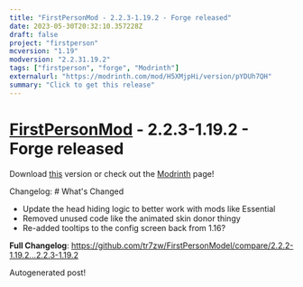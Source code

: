 ```yaml
---
title: "FirstPersonMod - 2.2.3-1.19.2 - Forge released"
date: 2023-05-30T20:32:10.357228Z
draft: false
project: "firstperson"
mcversion: "1.19"
modversion: "2.2.31.19.2"
tags: ["firstperson", "forge", "Modrinth"]
externalurl: "https://modrinth.com/mod/H5XMjpHi/version/pYDUh7QH"
summary: "Click to get this release"
---
```

# [FirstPersonMod](/project/firstperson) - 2.2.3-1.19.2 - Forge released
Download [this](https://modrinth.com/mod/H5XMjpHi/version/pYDUh7QH) version or check out the [Modrinth](https://modrinth.com/mod/H5XMjpHi) page!

Changelog: # What's Changed

- Update the head hiding logic to better work with mods like Essential
- Removed unused code like the animated skin donor thingy
- Re-added tooltips to the config screen back from 1.16?

**Full Changelog**: https://github.com/tr7zw/FirstPersonModel/compare/2.2.2-1.19.2...2.2.3-1.19.2

Autogenerated post!
